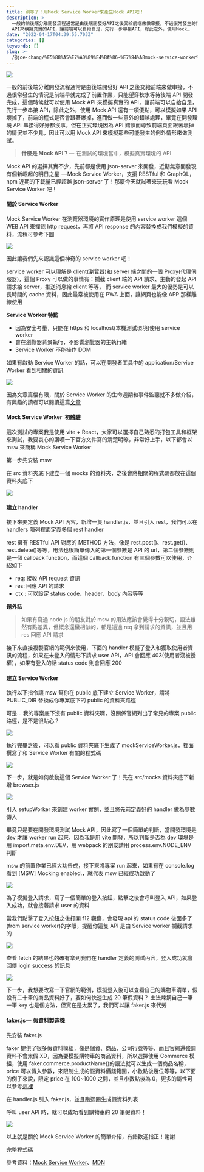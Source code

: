 ```yaml
---
title: 別等了！用Mock Service Worker來產生Mock API吧！
description: >-
  一般的前後端分離開發流程通常是由後端開發好API之後交給前端來做串接，不過很常發生的情況是前端早就完成了前置作業，只能望穿秋水等待後端API開發完成，這個時候就可以使用Mock
  API來模擬真實的API，讓前端可以自給自足，先行一步串接API，除此之外，使用Mock…
date: "2022-04-17T04:39:55.703Z"
categories: []
keywords: []
slug: >-
  /@joe-chang/%E5%88%A5%E7%AD%89%E4%BA%86-%E7%94%A8mock-service-worker%E4%BE%86%E7%94%A2%E7%94%9Fmock-api%E5%90%A7-f921ab30d5c7
---
```


![](/img/1__kalnHosFvOQaoWouz3ZYcA.jpeg)

一般的前後端分離開發流程通常是由後端開發好 API 之後交給前端來做串接，不過很常發生的情況是前端早就完成了前置作業，只能望穿秋水等待後端 API 開發完成，這個時候就可以使用 Mock API 來模擬真實的 API，讓前端可以自給自足，先行一步串接 API，除此之外，使用 Mock API 還有一項優點，可以模擬如果 API 壞掉了，前端的程式是否會跟著爆掉，進而做一些意外的錯誤處理，畢竟在開發環境 API 串接得好好都沒事，但在正式環境因為 API 錯誤而導致前端頁面跟著壞掉的情況並不少見，因此可以用 Mock API 來模擬那些可能發生的例外情形來做測試。

> **什麼是 Mock API？ —**  在測試的環境當中，模擬真實環境的 API

Mock API 的選擇其實不少，先前都是使用 json-server 來開發，近期無意間發現有個新崛起的明日之星  — Mock Service Worker，支援 RESTful 和 GraphQL，npm 近期的下載量已經超越 json-server 了！那麼今天就試著來玩玩看 Mock Service Worker 吧！

#### 關於 Service Worker

Mock Service Worker 在瀏覽器環境的實作原理是使用 service worker 這個 WEB API 來攔截 http request，再將 API response 的內容替換成我們模擬的資料，流程可參考下圖

![](/img/1__R8vnAecuP5FhhoSahbCJsw.jpeg)

因此讓我們先來認識這個神奇的 service worker 吧！

service worker 可以理解是 client(瀏覽器)和 server 端之間的一個 Proxy(代理伺服器)，這個 Proxy 可以做的事情有：攔截 client 端的 API 請求、主動的發起 API 請求給 server，推送消息給 client 等等， 而 service worker 最大的優勢是可以長時間的 cache 資料，因此最常被使用在 PWA 上面，讓網頁也能像 APP 那樣離線使用

**Service Worker 特點**

- 因為安全考量，只能在 https 和 localhost(本機測試環境)使用 service worker
- 會在瀏覽器背景執行，不影響瀏覽器的主執行緒
- Service Worker 不能操作 DOM

如果有啟動 Service Worker 的話，可以在開發者工具中的 application/Service Worker 看到相關的資訊

![](/img/1__HXaQYfizT3BmWl4hhyN__kg.png)

因為文章篇幅有限，關於 Service Worker 的生命週期和事件監聽就不多做介紹，有興趣的讀者可以閱讀這篇[文章](https://ithelp.ithome.com.tw/articles/10216819)

#### Mock Service Worker  初體驗

這次測試的專案我是使用 vite + React，大家可以選擇自己熟悉的打包工具和框架來測試，我要衷心的讚嘆一下官方文件寫的清楚明暸，非常好上手，以下都會以 msw 來簡稱 Mock Service Worker

第一步先安裝 msw

在 src 資料夾底下建立一個 mocks 的資料夾，之後會將相關的程式碼都放在這個資料夾底下

![](/img/1__uKv7PmAE8k3ambVX8iUXFQ.png)

#### 建立 handler

接下來要定義 Mock API 內容，新增一隻 handler.js，並且引入 rest，我們可以在 handlers 陣列裡面定義多個 rest handler

rest 擁有 RESTful API 對應的 METHOD 方法，像是 rest.post()、rest.get()、rest.delete()等等，用法也很簡單傳入的第一個參數是 API 的 url，第二個參數則是一個 callback function，而這個 callback function 有三個參數可以使用，介紹如下

- req: 接收 API request 資訊
- res: 回應 API 的請求
- ctx : 可以設定 status code、header、body 內容等等

**題外話**

> 如果有寫過 node.js 的朋友對於 msw 的用法應該會覺得十分親切，語法雖然有點差異，但概念還蠻相似的，都是透過 req 拿到請求的資訊，並且用 res 回應 API 請求

接下來直接複製官網的範例來使用，下面的 handler 模擬了登入和獲取使用者資訊的流程，如果在未登入的情形下請求 user API，API 會回應 403(使用者沒被授權），如果有登入的話 status code 則會回應 200

#### 建立 Service Worker

執行以下指令讓 msw 幫你在 public 底下建立 Service Worker，請將 PUBLIC_DIR 替換成你專案底下的 public 的資料夾路徑

可是… 我的專案底下沒有 public 資料夾啊，沒關係官網列出了常見的專案 public 路徑，是不是很貼心？

![](/img/1__fFw5lXRJ__1LFG3bBY1LedQ.png)

執行完畢之後，可以看 public 資料夾底下生成了 mockServiceWorker.js，裡面撰寫了和 Service Worker 有關的程式碼

![](/img/1__VbT8rShd__JAXiwsfmR5nhg.png)

下一步，就是如何啟動這個 Service Worker 了！先在 src/mocks 資料夾底下新增 browser.js

![](/img/1__BJ48i8JxFxGLhTDlHECJVw.png)

引入 setupWorker 來創建 worker 實例，並且將先前定義好的 handler 做為參數傳入

畢竟只是要在開發環境測試 Mock API，因此寫了一個簡單的判斷，當開發環境是 dev 才讓 worker run 起來，因為我是用 vite 開發，所以判斷是否為 dev 環境是用 import.meta.env.DEV，用 webpack 的朋友請用 process.env.NODE_ENV 判斷

msw 的前置作業已經大功告成，接下來將專案 run 起來，如果有在 console.log 看到 \[MSW\] Mocking enabled.，就代表 msw 已經成功啟動了

![](/img/1__YjSzyfD7WpycOeavFH3Piw.png)

為了模擬登入請求，寫了一個簡單的登入按鈕，點擊之後會呼叫登入 API，如果登入成功，就會接著請求 user 的資料

當我們點擊了登入按鈕之後打開 f12 觀察，會發現 api 的 status code 後面多了(from service worker)的字眼，提醒你這隻 API 是由 Service worker 攔截請求的

![](/img/1__3vwd5dLRUgDdzpR__oY0__lg.png)

查看 fetch 的結果也的確有拿到我們在 handler 定義的測試內容，登入成功就會回傳 login success 的訊息

![](/img/1__aOoBsp9ATWVkT0QIApDIaw.png)

下一步，我想要改寫一下官網的範例，模擬登入後可以查看自己的購物車清單，假設有二十筆的商品資料好了，要如何快速生成 20 筆假資料？ 土法煉鋼自己一筆一筆 key 也是個方法，但實在是太累了，我們可以讓 faker.js 來代勞

#### faker.js —  假資料製造機

先安裝 faker.js

faker 提供了很多假資料模組，像是個資、商品、公司行號等等，而且官網還強調資料不會太假 XD，因為要模擬購物車的商品資料，所以選擇使用 Commerce 模組，使用 faker.commerce.productName()的語法就可以生成一個商品名稱，price 可以傳入參數，來限制生成的假資料價錢範圍，小數點後幾位等等，以下面的例子來說，限定 price 在 100~1000 之間，並且小數點後為 0，更多的屬性可以參考[這裡](https://fakerjs.dev/api/commerce.html)

在 handler.js 引入 faker.js，並且跑迴圈生成假資料列表

呼叫 user API 時，就可以成功看到購物車的 20 筆假資料！

![](/img/1__24qQJ1bXSP70NuQZyTUKEg.png)

以上就是關於 Mock Service Worker 的簡單介紹，有錯歡迎指正！謝謝

[完整程式碼](https://github.com/ChangChiao/msw_test)

參考資料：[Mock Service Worker](https://mswjs.io/)、[MDN](https://developer.mozilla.org/zh-CN/docs/Web/API/Service_Worker_API/Using_Service_Workers)
